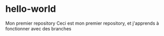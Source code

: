 # hello-world
Mon premier repository
Ceci est mon premier repository, et j'apprends à fonctionner avec des branches
